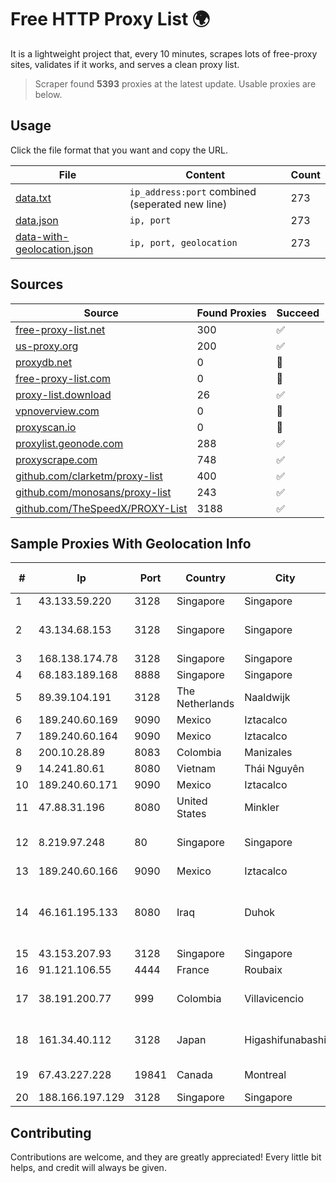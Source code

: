 
# Free HTTP Proxy List 🌍

It is a lightweight project that, every 10 minutes, scrapes lots of free-proxy sites, validates if it works, and serves a clean proxy list.


> Scraper found **5393** proxies at the latest update. Usable proxies are below.

## Usage

Click the file format that you want and copy the URL.


|File|Content|Count|
|----|-------|-----|
|[data.txt](https://raw.githubusercontent.com/themiralay/Proxy-List-World/master/data.txt)|`ip_address:port` combined (seperated new line)|273|
|[data.json](https://raw.githubusercontent.com/themiralay/Proxy-List-World/master/data.json)|`ip, port`|273|
|[data-with-geolocation.json](https://raw.githubusercontent.com/themiralay/Proxy-List-World/master/data-with-geolocation.json)|`ip, port, geolocation`|273|

## Sources

|Source|Found Proxies|Succeed|
|------|-------------|-------|
|[free-proxy-list.net](https://free-proxy-list.net)|300|✅|
|[us-proxy.org](https://www.us-proxy.org)|200|✅|
|[proxydb.net](http://proxydb.net)|0|🚫|
|[free-proxy-list.com](https://free-proxy-list.com/?page=&port=&type%5B%5D=http&type%5B%5D=https&up_time=0&search=Search)|0|🚫|
|[proxy-list.download](https://www.proxy-list.download/HTTP)|26|✅|
|[vpnoverview.com](https://vpnoverview.com/privacy/anonymous-browsing/free-proxy-servers)|0|🚫|
|[proxyscan.io](https://www.proxyscan.io)|0|🚫|
|[proxylist.geonode.com](https://proxylist.geonode.com/api/proxy-list?limit=300&page=1&sort_by=lastChecked&sort_type=desc&protocols=http,https)|288|✅|
|[proxyscrape.com](https://api.proxyscrape.com/v2/?request=displayproxies&protocol=http&timeout=10000&country=all&ssl=all&anonymity=all)|748|✅|
|[github.com/clarketm/proxy-list](https://raw.githubusercontent.com/clarketm/proxy-list/master/proxy-list-raw.txt)|400|✅|
|[github.com/monosans/proxy-list](https://raw.githubusercontent.com/monosans/proxy-list/main/proxies/http.txt)|243|✅|
|[github.com/TheSpeedX/PROXY-List](https://raw.githubusercontent.com/TheSpeedX/PROXY-List/master/http.txt)|3188|✅|


## Sample Proxies With Geolocation Info

|#|Ip|Port|Country|City|Internet Service Provider|
|-|--|----|-------|----|-------------------------|
|1|43.133.59.220|3128|Singapore|Singapore|Aceville Pte.ltd|
|2|43.134.68.153|3128|Singapore|Singapore|Shenzhen Tencent Computer Systems Company Limited|
|3|168.138.174.78|3128|Singapore|Singapore|Oracle Corporation|
|4|68.183.189.168|8888|Singapore|Singapore|DigitalOcean, LLC|
|5|89.39.104.191|3128|The Netherlands|Naaldwijk|WorldStream B.V.|
|6|189.240.60.169|9090|Mexico|Iztacalco|Uninet S.A. de C.V.|
|7|189.240.60.164|9090|Mexico|Iztacalco|Uninet S.A. de C.V.|
|8|200.10.28.89|8083|Colombia|Manizales|Super Redes S.A.S|
|9|14.241.80.61|8080|Vietnam|Thái Nguyên|VNPT|
|10|189.240.60.171|9090|Mexico|Iztacalco|Uninet S.A. de C.V.|
|11|47.88.31.196|8080|United States|Minkler|Alibaba.com LLC|
|12|8.219.97.248|80|Singapore|Singapore|Alibaba Cloud (Singapore) Private Limited|
|13|189.240.60.166|9090|Mexico|Iztacalco|Uninet S.A. de C.V.|
|14|46.161.195.133|8080|Iraq|Duhok|Valin Company for General Trading and Communication LTD|
|15|43.153.207.93|3128|Singapore|Singapore|Aceville Pte.ltd|
|16|91.121.106.55|4444|France|Roubaix|OVH SAS|
|17|38.191.200.77|999|Colombia|Villavicencio|Hola Telecomunicacines Colombia S.A.S|
|18|161.34.40.112|3128|Japan|Higashifunabashi|NTT PC Communications, Inc.|
|19|67.43.227.228|19841|Canada|Montreal|GloboTech Communications|
|20|188.166.197.129|3128|Singapore|Singapore|DigitalOcean, LLC|



## Contributing

Contributions are welcome, and they are greatly appreciated! Every
little bit helps, and credit will always be given.

